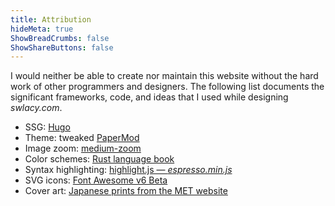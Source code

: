 ```yaml
---
title: Attribution
hideMeta: true
ShowBreadCrumbs: false
ShowShareButtons: false
---
```


I would neither be able to create nor maintain this website without the hard work of other programmers and designers. The following list documents the significant frameworks, code, and ideas that I used while designing *swlacy.com*.

 - SSG: [Hugo](https://gohugo.io)
 - Theme: tweaked [PaperMod](https://github.com/adityatelange/hugo-PaperMod)
 - Image zoom: [medium-zoom](https://github.com/francoischalifour/medium-zoom)
 - Color schemes: [Rust language book](https://doc.rust-lang.org/book)
 - Syntax highlighting: [highlight.js — *espresso.min.js*](https://highlightjs.org/)
 - SVG icons: [Font Awesome v6 Beta](https://fontawesome.com/)
 - Cover art: [Japanese prints from the MET website](https://www.metmuseum.org)
